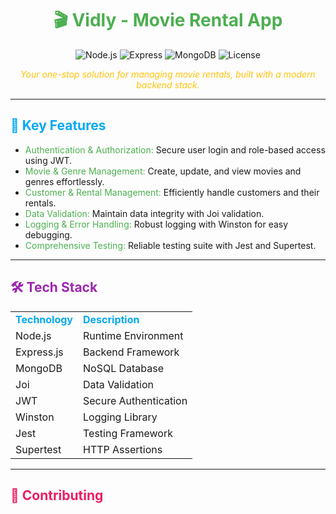 <h1 align="center" style="color:#4CAF50;">🎬 Vidly - Movie Rental App</h1>

<p align="center">
  <img src="https://img.shields.io/badge/Node.js-v18.x-339933?style=for-the-badge&logo=node.js&logoColor=white" alt="Node.js" />
  <img src="https://img.shields.io/badge/Express-v4.21.1-000000?style=for-the-badge&logo=express&logoColor=white" alt="Express" />
  <img src="https://img.shields.io/badge/MongoDB-v8.8.3-47A248?style=for-the-badge&logo=mongodb&logoColor=white" alt="MongoDB" />
  <img src="https://img.shields.io/badge/License-ISC-lightgrey?style=for-the-badge" alt="License" />
</p>

<p align="center">
  <em style="color: #FFC107;">Your one-stop solution for managing movie rentals, built with a modern backend stack.</em>
</p>

---

<h2 style="color:#03A9F4;">🚀 Key Features</h2>

<ul>
  <li><span style="color: #4CAF50;">Authentication & Authorization:</span> Secure user login and role-based access using JWT.</li>
  <li><span style="color: #4CAF50;">Movie & Genre Management:</span> Create, update, and view movies and genres effortlessly.</li>
  <li><span style="color: #4CAF50;">Customer & Rental Management:</span> Efficiently handle customers and their rentals.</li>
  <li><span style="color: #4CAF50;">Data Validation:</span> Maintain data integrity with Joi validation.</li>
  <li><span style="color: #4CAF50;">Logging & Error Handling:</span> Robust logging with Winston for easy debugging.</li>
  <li><span style="color: #4CAF50;">Comprehensive Testing:</span> Reliable testing suite with Jest and Supertest.</li>
</ul>

---

<h2 style="color:#9C27B0;">🛠 Tech Stack</h2>

<table>
  <tr>
    <td><strong style="color:#03A9F4;">Technology</strong></td>
    <td><strong style="color:#03A9F4;">Description</strong></td>
  </tr>
  <tr>
    <td>Node.js</td>
    <td>Runtime Environment</td>
  </tr>
  <tr>
    <td>Express.js</td>
    <td>Backend Framework</td>
  </tr>
  <tr>
    <td>MongoDB</td>
    <td>NoSQL Database</td>
  </tr>
  <tr>
    <td>Joi</td>
    <td>Data Validation</td>
  </tr>
  <tr>
    <td>JWT</td>
    <td>Secure Authentication</td>
  </tr>
  <tr>
    <td>Winston</td>
    <td>Logging Library</td>
  </tr>
  <tr>
    <td>Jest</td>
    <td>Testing Framework</td>
  </tr>
  <tr>
    <td>Supertest</td>
    <td>HTTP Assertions</td>
  </tr>
</table>

---

<h2 style="color:#E91E63;">🤝 Contributing</h2>
